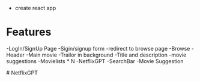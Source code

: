 - create react app

# Features
-LogIn/SignUp Page
   -Sigin/signup form 
   -redirect to browse page
-Browse
      -Header
      -Main movie
        -Trailor in background
        -Title and description
        -movie suggestions
           -Movielists * N
-NetflixGPT
    -SearchBar
    -Movie Suggestion
    
#   N e t f l i x G P T  
 